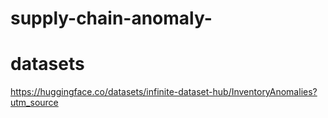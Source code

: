 # supply-chain-anomaly-
# datasets
https://huggingface.co/datasets/infinite-dataset-hub/InventoryAnomalies?utm_source

    
